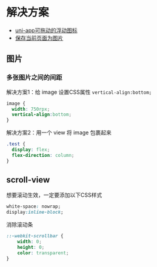 # 解决方案



* [uni-app可拖动的浮动图标](https://www.freesion.com/article/72211117855/) 
* [保存当前页面为图片](https://blog.csdn.net/zsdrhnfjn/article/details/129730503) 



## 图片

### 多张图片之间的间距

解决方案1：给 image 设置CSS属性 `vertical-align:bottom;`

```css
image {
  width: 750rpx;
  vertical-align:bottom;
}
```

解决方案2：用一个 view 将 image 包裹起来

```css
.test {
  display: flex;
  flex-direction: column;
}
```



## scroll-view

想要滚动生效，一定要添加以下CSS样式

```css
white-space: nowrap;
display:inline-block;
```



消除滚动条

```css
::-webkit-scrollbar {
	width: 0;
	height: 0;
	color: transparent;
}
```



